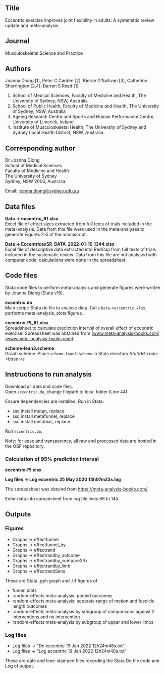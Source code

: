 ## Title

Eccentric exercise improves joint flexibility in adults: A systematic review update and meta-analysis


## Journal

Musculoskeletal Science and Practice


## Authors

Joanna Diong [1], Peter C Carden [2], Kieran O’Sullivan [3], Catherine Sherrington [2,4], Darren S Reed [1]

1. School of Medical Sciences, Faculty of Medicine and Health, The University of Sydney, NSW, Australia
2. School of Public Health, Faculty of Medicine and Health, The University of Sydney,
NSW, Australia
3. Ageing Research Centre and Sports and Human Performance Centre, University of Limerick, Ireland
4. Institute of Musculoskeletal Health, The University of Sydney and Sydney Local Health District, NSW, Australia


## Corresponding author 

Dr Joanna Diong \
School of Medical Sciences \
Faculty of Medicine and Health \
The University of Sydney \
Sydney, NSW 2006, Australia 

Email: joanna.diong@sydney.edu.au


## Data files 

__Data -> eccentric_R1.xlsx__ \
Excel file of effect sizes extracted from full texts of trials included in the meta-analysis. Data from this file were used in the meta-analyses to generate Figures 2-5 of the manuscript.

__Data -> EccentricexSR_DATA_2022-01-19_1344.xlsx__ \
Excel file of descriptive data extracted into RedCap from full texts of trials included in the systematic review. 
Data from this file are not analysed with computer code; calculations were done in the spreadsheet. 


## Code files 

Stata code files to perform meta-analysis and generate figures were written by Joanna Diong (Stata v16). 

__eccentric.do__ \
Main script: Stata do file to analyse data. Calls `Data->eccentric.xlsx`, performs meta-analysis, plots figures. 

__eccentric-PI_R1.xlsx__ \
Spreadsheet to calculate prediction interval of overall effect of eccentric exercise. Spreadsheet was obtained from [www.meta-analysis-books.com](www.meta-analysis-books.com).

__scheme-lean3.scheme__ \
Graph scheme. Place `scheme-lean3.scheme` in Stata directory _Stata16->ado->base->s_


## Instructions to run analysis

Download all data and code files. \
Open `eccentric.do`, change filepath to local folder (Line 44)

Ensure dependencies are installed. Run in Stata: 
  
  * ssc install metan, replace
  * ssc install metafunnel, replace
  * ssc install metabias, replace

Run `eccentric.do`.

Note: for ease and transparency, all raw and processed data are hosted in the OSF repository. 


### Calculation of 95% prediction interval 

__eccentric-PI.xlsx__ 

__Log files -> Log eccentric 25 May 2020 14h07m33s.log__

The spreadsheet was obtaind from https://meta-analysis-books.com/

Enter data into spreadsheet from log file lines 66 to 145.


## Outputs


### Figures 

* Graphs -> effectfunnel
* Graphs -> effectfunnel_by
* Graphs -> effectrand
* Graphs -> effectrandby_outcome
* Graphs -> effectrandby_compare2Rx
* Graphs -> effectrandby_limb
* Graphs -> effectrandSens

These are Stata .gph graph and .tif figures of 
- funnel plots
- random-effects meta-analysis: pooled outcomes
- random-effects meta-analysis: separate range of motion and fascicle length outcomes
- random-effects meta-analysis by subgroup of comparisons against 2 interventions and no intervention
- random-effects meta-analysis by subgroup of upper and lower limbs

### Log files

* Log files -> "Do eccentric 19 Jan 2022 12h24m48s.txt"
* Log files -> "Log eccentric 19 Jan 2022 12h24m48s.txt"

These are date and time-stamped files recording the Stata Do file code and Log of output.


